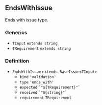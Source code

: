 EndsWithIssue
-------------

Ends with issue type.

### Generics

*   `TInput` `extends string`
*   `TRequirement` `extends string`

### Definition

*   `EndsWithIssue` `extends BaseIssue<TInput>`
    *   `kind` `'validation'`
    *   `type` `'ends_with'`
    *   `expected` `` `"${TRequirement}"` ``
    *   `received` `` `"${string}"` ``
    *   `requirement` `TRequirement`
